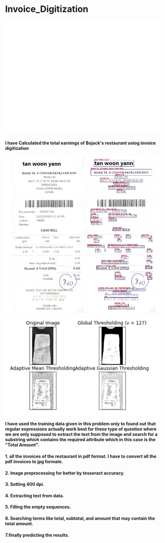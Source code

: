 # Invoice_Digitization

![](image/img.gif)

#### I have Calculated the total earnings of Bojack's restaurant usiog invoice digitization

![](image/boxing.PNG)

![](image/img1.PNG)

****I have used the training data given in this problem only to found out that regular expressions actually work 
best for these type of question where we are only supposed to extract the text from the image and search for a substring 
which contains the required attribute which in this case is the "Total Amount".****
#### 1. all the invoices of the restaurant in pdf format. I have to convert all the pdf invoices to jpg formate.
#### 2. Image preprocessing for better by tesseract accuracy.
#### 3. Setting 400 dpi.
#### 4. Extracting text from data.
#### 5. Filling the empty sequences.
#### 6. Searching terms like total, subtotal, and amount that may contain the total amount.
#### 7.finally predicting the results.
